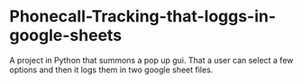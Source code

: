 # Phonecall-Tracking-that-loggs-in-google-sheets
A project in Python that summons a pop up gui. That a user can select a few options and then it logs them in two google sheet files.
